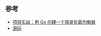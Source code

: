 ## 参考
- [项目实战：用 Go 创建一个简易负载均衡器](https://mp.weixin.qq.com/s/pe0CQa3tdrUmC86OSRBNeg)
- [源码](https://github.com/kasvith/simplelb/)



